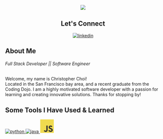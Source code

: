 <p align="center">
  <img src="https://capsule-render.vercel.app/api?type=waving&color=gradient&height=200&section=header&text=Hello%20There!%20👋&fontSize=75" />
</p>

<div align="center">
  
  ## Let's Connect  
  
</div>

<div align="center">
  
  <a href="https://www.linkedin.com/in/christopher-choi-16b627148/">
  <img height="45" src="https://user-images.githubusercontent.com/115055374/217080332-b7b2d3a2-5161-42f1-9a78-8bb24b65ef0e.png"
       alt="linkedin"/>
  </a>
  
</div>

## About Me
###### Full Stack Developer || Software Engineer
  Welcome, my name is Christopher Choi! <br />
  Located in the San Francisco bay area, and a recent graduate from the Coding Dojo. I am a highly motivated software developer with a passion 
  for learning and creating innovative solutions. Thanks for stopping by!
  
## Some Tools I Have Used & Learned
<div>
  <a href="https://www.python.org/">
  <img height="45" src="https://user-images.githubusercontent.com/115055374/217081363-8080c129-f927-4f76-8e91-c4e550d0eec2.png"
       alt="python"/>
  </a>
  <a href="https://www.java.com/en/">
  <img height="45" src="https://user-images.githubusercontent.com/115055374/217080842-d1dd2805-2c82-4992-996c-aa2c17a99340.png"
       alt="java"/>
  </a>
  <a href="https://developer.mozilla.org/en-US/docs/Web/JavaScript">
  <img height="45" src="https://raw.githubusercontent.com/devicons/devicon/master/icons/javascript/javascript-original.svg"
       alt="javascript"/>
  </a>
</div>
